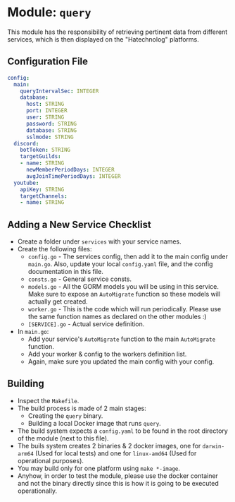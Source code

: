 # Module: `query`

This module has the responsibility of retrieving pertinent data from different services, which is then displayed on the "Hatechnolog" platforms.

## Configuration File

```yaml
config:
  main:
    queryIntervalSec: INTEGER
    database:
      host: STRING
      port: INTEGER
      user: STRING
      password: STRING
      database: STRING
      sslmode: STRING
  discord:
    botToken: STRING
    targetGuilds:
    - name: STRING
      newMemberPeriodDays: INTEGER
      avgJoinTimePeriodDays: INTEGER
  youtube:
    apiKey: STRING
    targetChannels:
    - name: STRING
```

## Adding a New Service Checklist

- Create a folder under `services` with your service names.
- Create the following files:
    - `config.go` - The services config, then add it to the main config under `main.go`. Also, update your local `config.yaml` file, and the config documentation in this file.
    - `consts.go` - General service consts.
    - `models.go` - All the GORM models you will be using in this service. Make sure to expose an `AutoMigrate` function so these models will actually get created.
    - `worker.go` - This is the code which will run periodically. Please use the same function names as declared on the other modules :)
    - `[SERVICE].go` - Actual service definition.
- In `main.go`:
    - Add your service's `AutoMigrate` function to the main `AutoMigrate` function.
    - Add your worker & config to the workers definition list.
    - Again, make sure you updated the main config with your config.

## Building

- Inspect the `Makefile`.
- The build process is made of 2 main stages:
    - Creating the `query` binary.
    - Building a local Docker image that runs `query`.
- The build system expects a `config.yaml` to be found in the root directory of the module (next to this file).
- The buils system creates 2 binaries & 2 docker images, one for `darwin-arm64` (Used for local tests) and one for `linux-amd64` (Used for operational purposes).
- You may build only for one platform using `make *-image`.
- Anyhow, in order to test the module, please use the docker container and not the binary directly since this is how it is going to be executed operationally.
